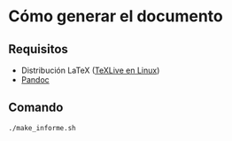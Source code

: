 # Cómo generar el documento

## Requisitos

* Distribución LaTeX ([TeXLive en Linux](https://www.tug.org/texlive/distro.html))
* [Pandoc](http://pandoc.org)

## Comando

```sh
./make_informe.sh
```
